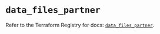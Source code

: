 # `data_files_partner`

Refer to the Terraform Registry for docs: [`data_files_partner`](https://registry.terraform.io/providers/files-com/files/0.1.365/docs/data-sources/partner).
